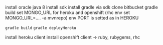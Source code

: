 install oracle java 8
install sdk
install gradle via sdk
clone bitbucket
gradle build
set MONGO_URL for heroku and openshift (rhc env set MONGO_URL=.... -a mvnrepo)
env PORT is setted as in HEROKU

`gradle build`
`gradle deployHeroku`

install heroku client
install openshift client -> ruby, rubygems, rhc
